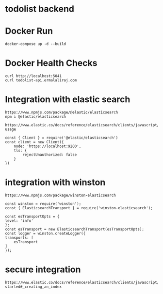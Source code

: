 # todolist backend

# Docker Run
    docker-compose up -d --build

# Docker Health Checks
    curl http://localhost:5041
    curl todolist-api.ermalaliraj.com
	
# Integration with elastic search 
    https://www.npmjs.com/package/@elastic/elasticsearch    
    npm i @elastic/elasticsearch

    https://www.elastic.co/docs/reference/elasticsearch/clients/javascript/connecting#client-usage

    const { Client } = require('@elastic/elasticsearch')
    const client = new Client({
        node: 'https://localhost:9200',
        tls: {
            rejectUnauthorized: false
        }
    })
    
# integration with winston
    https://www.npmjs.com/package/winston-elasticsearch

    const winston = require('winston');
    const { ElasticsearchTransport } = require('winston-elasticsearch');

    const esTransportOpts = {
    level: 'info'
    };
    const esTransport = new ElasticsearchTransport(esTransportOpts);
    const logger = winston.createLogger({
    transports: [
        esTransport
    ]
    });

# secure integration
    https://www.elastic.co/docs/reference/elasticsearch/clients/javascript/getting-started#_creating_an_index

